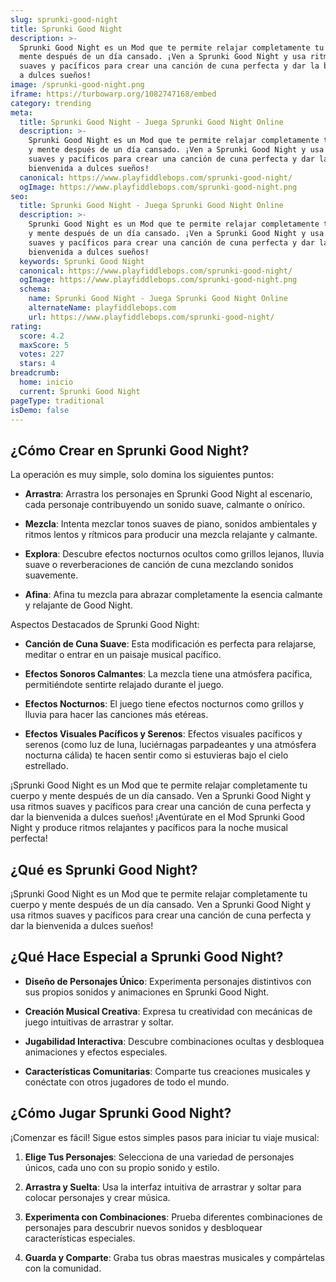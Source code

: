 ```yaml
---
slug: sprunki-good-night
title: Sprunki Good Night
description: >-
  Sprunki Good Night es un Mod que te permite relajar completamente tu cuerpo y
  mente después de un día cansado. ¡Ven a Sprunki Good Night y usa ritmos
  suaves y pacíficos para crear una canción de cuna perfecta y dar la bienvenida
  a dulces sueños!
image: /sprunki-good-night.png
iframe: https://turbowarp.org/1082747168/embed
category: trending
meta:
  title: Sprunki Good Night - Juega Sprunki Good Night Online
  description: >-
    Sprunki Good Night es un Mod que te permite relajar completamente tu cuerpo
    y mente después de un día cansado. ¡Ven a Sprunki Good Night y usa ritmos
    suaves y pacíficos para crear una canción de cuna perfecta y dar la
    bienvenida a dulces sueños!
  canonical: https://www.playfiddlebops.com/sprunki-good-night/
  ogImage: https://www.playfiddlebops.com/sprunki-good-night.png
seo:
  title: Sprunki Good Night - Juega Sprunki Good Night Online
  description: >-
    Sprunki Good Night es un Mod que te permite relajar completamente tu cuerpo
    y mente después de un día cansado. ¡Ven a Sprunki Good Night y usa ritmos
    suaves y pacíficos para crear una canción de cuna perfecta y dar la
    bienvenida a dulces sueños!
  keywords: Sprunki Good Night
  canonical: https://www.playfiddlebops.com/sprunki-good-night/
  ogImage: https://www.playfiddlebops.com/sprunki-good-night.png
  schema:
    name: Sprunki Good Night - Juega Sprunki Good Night Online
    alternateName: playfiddlebops.com
    url: https://www.playfiddlebops.com/sprunki-good-night/
rating:
  score: 4.2
  maxScore: 5
  votes: 227
  stars: 4
breadcrumb:
  home: inicio
  current: Sprunki Good Night
pageType: traditional
isDemo: false
---
```


## ¿Cómo Crear en Sprunki Good Night?

La operación es muy simple, solo domina los siguientes puntos:

- **Arrastra**: Arrastra los personajes en Sprunki Good Night al escenario, cada personaje contribuyendo un sonido suave, calmante o onírico.

- **Mezcla**: Intenta mezclar tonos suaves de piano, sonidos ambientales y ritmos lentos y rítmicos para producir una mezcla relajante y calmante.

- **Explora**: Descubre efectos nocturnos ocultos como grillos lejanos, lluvia suave o reverberaciones de canción de cuna mezclando sonidos suavemente.

- **Afina**: Afina tu mezcla para abrazar completamente la esencia calmante y relajante de Good Night.

Aspectos Destacados de Sprunki Good Night:

- **Canción de Cuna Suave**: Esta modificación es perfecta para relajarse, meditar o entrar en un paisaje musical pacífico.

- **Efectos Sonoros Calmantes**: La mezcla tiene una atmósfera pacífica, permitiéndote sentirte relajado durante el juego.

- **Efectos Nocturnos**: El juego tiene efectos nocturnos como grillos y lluvia para hacer las canciones más etéreas.

- **Efectos Visuales Pacíficos y Serenos**: Efectos visuales pacíficos y serenos (como luz de luna, luciérnagas parpadeantes y una atmósfera nocturna cálida) te hacen sentir como si estuvieras bajo el cielo estrellado.

¡Sprunki Good Night es un Mod que te permite relajar completamente tu cuerpo y mente después de un día cansado. Ven a Sprunki Good Night y usa ritmos suaves y pacíficos para crear una canción de cuna perfecta y dar la bienvenida a dulces sueños! ¡Aventúrate en el Mod Sprunki Good Night y produce ritmos relajantes y pacíficos para la noche musical perfecta!

## ¿Qué es Sprunki Good Night?

¡Sprunki Good Night es un Mod que te permite relajar completamente tu cuerpo y mente después de un día cansado. Ven a Sprunki Good Night y usa ritmos suaves y pacíficos para crear una canción de cuna perfecta y dar la bienvenida a dulces sueños!

## ¿Qué Hace Especial a Sprunki Good Night?

- **Diseño de Personajes Único**: Experimenta personajes distintivos con sus propios sonidos y animaciones en Sprunki Good Night.

- **Creación Musical Creativa**: Expresa tu creatividad con mecánicas de juego intuitivas de arrastrar y soltar.

- **Jugabilidad Interactiva**: Descubre combinaciones ocultas y desbloquea animaciones y efectos especiales.

- **Características Comunitarias**: Comparte tus creaciones musicales y conéctate con otros jugadores de todo el mundo.

## ¿Cómo Jugar Sprunki Good Night?

¡Comenzar es fácil! Sigue estos simples pasos para iniciar tu viaje musical:

1. **Elige Tus Personajes**: Selecciona de una variedad de personajes únicos, cada uno con su propio sonido y estilo.

1. **Arrastra y Suelta**: Usa la interfaz intuitiva de arrastrar y soltar para colocar personajes y crear música.

1. **Experimenta con Combinaciones**: Prueba diferentes combinaciones de personajes para descubrir nuevos sonidos y desbloquear características especiales.

1. **Guarda y Comparte**: Graba tus obras maestras musicales y compártelas con la comunidad.